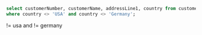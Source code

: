 ```sql
select customerNumber, customerName, addressLine1, country from customer
where country <> 'USA' and country <> 'Germany';
```
!= usa and != germany